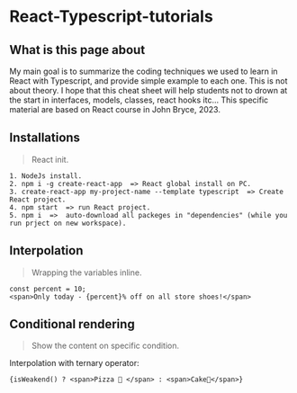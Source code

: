 # React-Typescript-tutorials

## What is this page about

My main goal is to summarize the coding techniques we used to learn in React with Typescript, and provide simple example to each one. This is not about theory. I hope that this cheat sheet will help students not to drown at the start in interfaces, models, classes, react hooks itc... This specific material are based on React course in John Bryce, 2023.  

## Installations

> React init.
```
1. NodeJs install.
2. npm i -g create-react-app  => React global install on PC.
3. create-react-app my-project-name --template typescript  => Create React project.
4. npm start  => run React project.
5. npm i  =>  auto-download all packeges in "dependencies" (while you run prject on new workspace).
```

## Interpolation

> Wrapping the variables inline.
```
const percent = 10;
<span>Only today - {percent}% off on all store shoes!</span>
```

## Conditional rendering

> Show the content on specific condition.

Interpolation with ternary operator: 
```
{isWeakend() ? <span>Pizza 🍕 </span> : <span>Cake🎂</span>}
```


